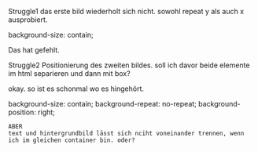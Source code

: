 Struggle1
das erste bild wiederholt sich nicht.
sowohl repeat y als auch x ausprobiert.

background-size: contain;

Das hat gefehlt.

Struggle2
Positionierung des zweiten bildes.
soll ich davor beide elemente im html separieren und dann mit box?

okay. so ist es schonmal wo es hingehört.

background-size: contain;
    background-repeat: no-repeat;
    background-position: right;

    ABER
    text und hintergrundbild lässt sich nciht voneinander trennen, wenn ich im gleichen container bin. oder?
